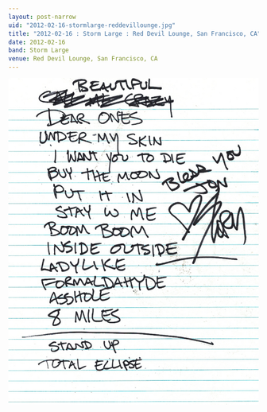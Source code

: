 ```yaml
---
layout: post-narrow
uid: "2012-02-16-stormlarge-reddevillounge.jpg"
title: "2012-02-16 : Storm Large : Red Devil Lounge, San Francisco, CA"
date: 2012-02-16
band: Storm Large
venue: Red Devil Lounge, San Francisco, CA
---
```


<div class="showcase">
  <img src="/img/2012/02/20120216-StormLarge-RedDevilLounge.jpg" alt="2012-02-16-stormlarge-reddevillounge.jpg">
</div>
